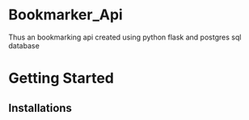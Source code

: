 # Bookmarker_Api
Thus an bookmarking api created using python flask and postgres sql database

# Getting Started
## Installations
